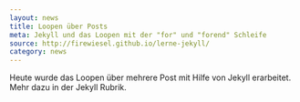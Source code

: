 ```yaml
---
layout: news
title: Loopen über Posts
meta: Jekyll und das Loopen mit der "for" und "forend" Schleife
source: http://firewiesel.github.io/lerne-jekyll/
category: news
---
```


Heute wurde das Loopen über mehrere Post mit Hilfe von Jekyll erarbeitet. Mehr dazu in der Jekyll Rubrik.
